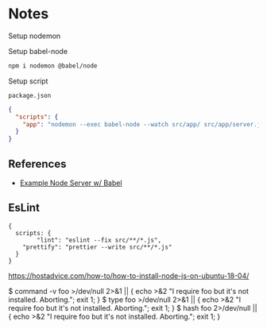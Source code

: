 # Notes

Setup nodemon

Setup babel-node

```bash
npm i nodemon @babel/node
```

Setup script

`package.json`

```json
{
  "scripts": {
    "app": "nodemon --exec babel-node --watch src/app/ src/app/server.js"
  }
}
```

## References

- [Example Node Server w/ Babel](https://github.com/babel/example-node-server)

## EsLint

```
{
  scripts: {
        "lint": "eslint --fix src/**/*.js",
    "prettify": "prettier --write src/**/*.js"
  }
}
```

https://hostadvice.com/how-to/how-to-install-node-js-on-ubuntu-18-04/

$ command -v foo >/dev/null 2>&1 || { echo >&2 "I require foo but it's not installed.  Aborting."; exit 1; }
$ type foo >/dev/null 2>&1 || { echo >&2 "I require foo but it's not installed. Aborting."; exit 1; }
\$ hash foo 2>/dev/null || { echo >&2 "I require foo but it's not installed. Aborting."; exit 1; }
